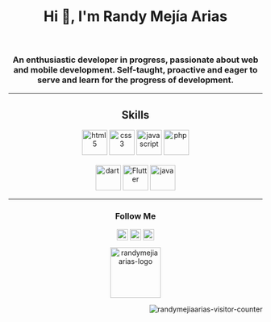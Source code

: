 <!-- Header  -->
<h1 align="center">Hi 👋, I'm Randy Mejía Arias</h1>
<!-- Profile pic  -->
<br>
<!-- Description -->
<h3 align="center">An enthusiastic developer in progress, passionate about web and mobile development. Self-taught, proactive and eager to serve and learn for the progress of development.</h3>
<hr>

<!-- Skills -->
<h2 align="center"> Skills </h2>
<p align="center">
  <img src="https://devicons.github.io/devicon/devicon.git/icons/html5/html5-original-wordmark.svg" alt="html5" width="50" height="50"/>
  <img src="https://devicons.github.io/devicon/devicon.git/icons/css3/css3-original-wordmark.svg" alt="css3" width="50" height="50"/>
  <img src="https://www.vectorlogo.zone/logos/javascript/javascript-icon.svg" alt="javascript" width="50" height="50"/>
  <img src="https://www.vectorlogo.zone/logos/php/php-icon.svg" alt="php" width="50" height="50"/>
  <br>
  <br>
  <img src="https://www.vectorlogo.zone/logos/dartlang/dartlang-icon.svg" alt="dart" width="50" height="50"/>
  <img src="https://www.vectorlogo.zone/logos/flutterio/flutterio-icon.svg" alt="Flutter" width="50" height="50"/>
  <img src="https://www.vectorlogo.zone/logos/java/java-icon.svg" alt="java" width="50" height="50"/>
</p>
<hr>

<!-- Social Media -->
<h3 align="center"> Follow Me </h3>
<p align="center">
<a href="https://twitter.com/randymejiaarias" target="_blank"><img align="center" src="https://cdn.jsdelivr.net/npm/simple-icons@3.0.1/icons/twitter.svg" alt="randymejiaarias" height="22" width="22" /></a>
<a href="https://instagram.com/randymejiaarias_" target="_blank"><img align="center" src="https://cdn.jsdelivr.net/npm/simple-icons@3.0.1/icons/instagram.svg" alt="randymejiaarias" height="22" width="22" /></a>
<a href="https://www.linkedin.com/in/randy-m-363268174/" target="_blank"><img align="center" src="https://cdn.jsdelivr.net/npm/simple-icons@3.0.1/icons/linkedin.svg" alt="randymejiaarias" height="22" width="22" /></a>
</p>
<p align="center"><img align=center src="https://user-images.githubusercontent.com/42918668/90352120-0109c880-e008-11ea-9481-6383f16f22c2.png" alt="randymejiaarias-logo" width="100" height="100"></p>


<!-- Visitor counter -->
<p align="right"> <img src="https://komarev.com/ghpvc/?username=randymejiaarias&color=00153F" alt="randymejiaarias-visitor-counter" /> </p>
